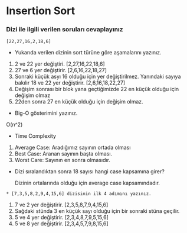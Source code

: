 # Insertion Sort
### Dizi ile ilgili verilen soruları cevaplayınız
```
[22,27,16,2,18,6]
```
* Yukarıda verilen dizinin sort türüne göre aşamalarını yazınız.
1. 2 ve 22 yer değiştiri. [2,27,16,22,18,6]
2. 27 ve 6 yer değiştirir. [2,6,16,22,18,27]
3. Sonraki küçük asyı 16 olduğu için yer değiştirilmez. Yanındaki sayıya bakılır 18 ve 22 yer değiştirir. [2,6,16,18,22,27]
4. Değişim sonrası bir blok yana geçtiğimizde 22 en küçük olduğu için değişim olmaz
5. 22den sonra 27 en küçük olduğu için değişim olmaz.
* Big-O gösterimini yazınız.

O(n^2)

* Time Complexity
1. Average Case: Aradığımız sayının ortada olması
2. Best Case: Aranan sayının başta olması.
3. Worst Care: Sayının en sonra olmasıdır.
   
* Dizi sıralandıktan sonra 18 sayısı hangi case kapsamına girer? 
  
  Dizinin ortalarında olduğu için average case kapsamındadır.

```
* [7,3,5,8,2,9,4,15,6] dizisinin ilk 4 adımını yazınız.
```
1. 7 ve 2 yer değiştirir. [2,3,5,8,7,9,4,15,6]
2. Sağdaki stünda 3 en küçük sayı olduğu için bir sonraki stüna geçilir.
3. 5 ve 4 yer değiştirir. [2,3,4,8,7,9,5,15,6]
4. 5 ve 8 yer değiştirir. [2,3,4,5,7,9,8,15,6]

